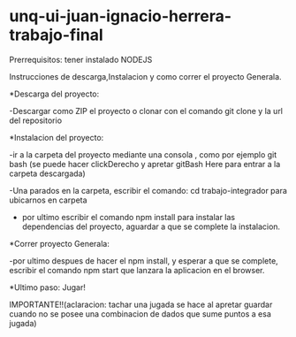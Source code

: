 # unq-ui-juan-ignacio-herrera-trabajo-final
Prerrequisitos: tener instalado NODEJS

Instrucciones de descarga,Instalacion y como correr el proyecto Generala.

*Descarga del proyecto:

 -Descargar como ZIP el proyecto o clonar con el comando git clone y la url del repositorio

*Instalacion del proyecto:

 -ir a la carpeta del proyecto mediante una consola , como por ejemplo git bash
  (se puede hacer clickDerecho y apretar gitBash Here para entrar a la carpeta descargada)
  
 -Una parados en la carpeta, escribir el comando: cd trabajo-integrador para ubicarnos en 
  carpeta
  
 - por ultimo escribir el comando npm install para instalar las dependencias del proyecto,
   aguardar a que se complete la instalacion.
   
*Correr proyecto Generala:

  -por ultimo despues de hacer el npm install, y esperar a que se complete, escribir el comando 
  npm start que lanzara la aplicacion en el browser.
  
*Ultimo paso: Jugar!  

IMPORTANTE!!(aclaracion: tachar una jugada se hace al apretar guardar cuando no se posee una combinacion de dados que sume puntos a esa jugada)
